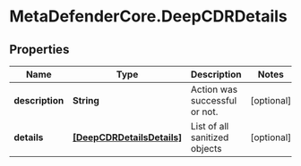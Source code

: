 # MetaDefenderCore.DeepCDRDetails

## Properties

Name | Type | Description | Notes
------------ | ------------- | ------------- | -------------
**description** | **String** | Action was successful or not. | [optional] 
**details** | [**[DeepCDRDetailsDetails]**](DeepCDRDetailsDetails.md) | List of all sanitized objects | [optional] 


